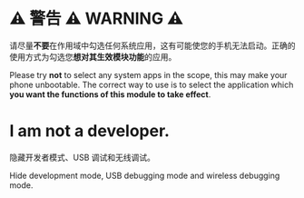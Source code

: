 # ⚠️ 警告 ⚠️ WARNING ⚠️
请尽量**不要**在作用域中勾选任何系统应用，这有可能使您的手机无法启动。正确的使用方式为勾选您**想对其生效模块功能**的应用。

Please try **not** to select any system apps in the scope, this may make your phone unbootable. The correct way to use is to select the application which **you want the functions of this module to take effect**.

# I am not a developer.
隐藏开发者模式、USB 调试和无线调试。

Hide development mode, USB debugging mode and wireless debugging mode.
